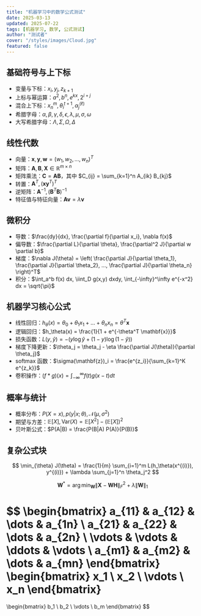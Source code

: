 ```yaml
---
title: "机器学习中的数学公式测试"
date: 2025-03-13
updated: 2025-07-22
tags: [机器学习, 数学, 公式测试]
author: "测试者"
cover: "/styles/images/Cloud.jpg"
featured: false
---
```


## 基础符号与上下标

- 变量与下标：$x_i, y_j, z_{k+1}$
- 上标与幂运算：$a^2, b^n, e^{kx}, 2^{i+j}$
- 混合上下标：$x^m_n, \theta^{t+1}_i, \alpha^{(\ell)}_{j}$
- 希腊字母：$\alpha, \beta, \gamma, \delta, \epsilon, \lambda, \mu, \sigma, \omega$
- 大写希腊字母：$\Lambda, \Sigma, \Omega, \Delta$

## 线性代数

- 向量：$\mathbf{x}, \mathbf{y}, \mathbf{w} = (w_1, w_2, ..., w_n)^T$
- 矩阵：$\mathbf{A}, \mathbf{B}, \mathbf{X} \in \mathbb{R}^{m \times n}$
- 矩阵乘法：$\mathbf{C} = \mathbf{A} \mathbf{B}$，其中 $C_{ij} = \sum_{k=1}^n A_{ik} B_{kj}$
- 转置：$\mathbf{A}^T, (\mathbf{x} \mathbf{y}^T)^T$
- 逆矩阵：$\mathbf{A}^{-1}, (\mathbf{B}^T \mathbf{B})^{-1}$
- 特征值与特征向量：$\mathbf{A} \mathbf{v} = \lambda \mathbf{v}$

## 微积分

- 导数：$\frac{dy}{dx}, \frac{\partial f}{\partial x_i}, \nabla f(x)$
- 偏导数：$\frac{\partial L}{\partial \theta}, \frac{\partial^2 J}{\partial w \partial b}$
- 梯度：$\nabla J(\theta) = \left( \frac{\partial J}{\partial \theta_1}, \frac{\partial J}{\partial \theta_2}, ..., \frac{\partial J}{\partial \theta_n} \right)^T$
- 积分：$\int_a^b f(x) dx, \iint_D g(x,y) dxdy, \int_{-\infty}^\infty e^{-x^2} dx = \sqrt{\pi}$

## 机器学习核心公式

- 线性回归：$h_\theta(x) = \theta_0 + \theta_1 x_1 + ... + \theta_n x_n = \theta^T \mathbf{x}$
- 逻辑回归：$h_\theta(x) = \frac{1}{1 + e^{-\theta^T \mathbf{x}}}$
- 损失函数：$L(y, \hat{y}) = -(y \log \hat{y} + (1-y) \log (1-\hat{y}))$
- 梯度下降更新：$\theta_j = \theta_j - \eta \frac{\partial J(\theta)}{\partial \theta_j}$
- softmax 函数：$\sigma(\mathbf{z})_i = \frac{e^{z_i}}{\sum_{k=1}^K e^{z_k}}$
- 卷积操作：$(f * g)(x) = \int_{-\infty}^\infty f(t) g(x-t) dt$

## 概率与统计

- 概率分布：$P(X=x), p(y | x; \theta), \mathcal{N}(\mu, \sigma^2)$
- 期望与方差：$\mathbb{E}[X], \text{Var}(X) = \mathbb{E}[X^2] - (\mathbb{E}[X])^2$
- 贝叶斯公式：$P(A|B) = \frac{P(B|A) P(A)}{P(B)}$

## 复杂公式块

$$
\min_{\theta} J(\theta) = \frac{1}{m} \sum_{i=1}^m L(h_\theta(x^{(i)}), y^{(i)}) + \lambda \sum_{j=1}^n \theta_j^2
$$

$$
\mathbf{W}^* = \arg \min_{\mathbf{W}} \left\| \mathbf{X} - \mathbf{W} \mathbf{H} \right\|_F^2 + \lambda \|\mathbf{W}\|_1
$$

$$
\begin{bmatrix}
a_{11} & a_{12} & \dots & a_{1n} \\
a_{21} & a_{22} & \dots & a_{2n} \\
\vdots & \vdots & \ddots & \vdots \\
a_{m1} & a_{m2} & \dots & a_{mn}
\end{bmatrix}
\begin{bmatrix}
x_1 \\
x_2 \\
\vdots \\
x_n
\end{bmatrix}
=
\begin{bmatrix}
b_1 \\
b_2 \\
\vdots \\
b_m
\end{bmatrix}
$$
